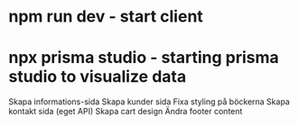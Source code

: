# npm run dev - start client

# npx prisma studio - starting prisma studio to visualize data

Skapa informations-sida
Skapa kunder sida
Fixa styling på böckerna
Skapa kontakt sida (eget API)
Skapa cart design
Ändra footer content
